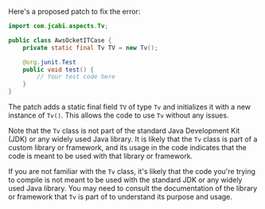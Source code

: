 Here's a proposed patch to fix the error:
```java
import com.jcabi.aspects.Tv;

public class AwsOcketITCase {
    private static final Tv TV = new Tv();

    @org.junit.Test
    public void test() {
        // Your test code here
    }
}
```
The patch adds a static final field `TV` of type `Tv` and initializes it with a new instance of `Tv()`. This allows the code to use `Tv` without any issues.

Note that the `Tv` class is not part of the standard Java Development Kit (JDK) or any widely used Java library. It is likely that the `Tv` class is part of a custom library or framework, and its usage in the code indicates that the code is meant to be used with that library or framework.

If you are not familiar with the `Tv` class, it's likely that the code you're trying to compile is not meant to be used with the standard JDK or any widely used Java library. You may need to consult the documentation of the library or framework that `Tv` is part of to understand its purpose and usage.